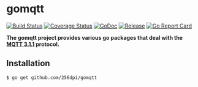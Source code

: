 # gomqtt

[![Build Status](https://travis-ci.org/256dpi/gomqtt.svg?branch=master)](https://travis-ci.org/256dpi/gomqtt)
[![Coverage Status](https://coveralls.io/repos/github/256dpi/gomqtt/badge.svg?branch=master)](https://coveralls.io/github/256dpi/gomqtt?branch=master)
[![GoDoc](https://godoc.org/github.com/256dpi/gomqtt?status.svg)](http://godoc.org/github.com/256dpi/gomqtt)
[![Release](https://img.shields.io/github/release/256dpi/gomqtt.svg)](https://github.com/256dpi/gomqtt/releases)
[![Go Report Card](https://goreportcard.com/badge/github.com/256dpi/gomqtt)](https://goreportcard.com/report/github.com/256dpi/gomqtt)

**The gomqtt project provides various go packages that deal with the [MQTT 3.1.1](http://docs.oasis-open.org/mqtt/mqtt/v3.1.1/) protocol.**

## Installation

```bash
$ go get github.com/256dpi/gomqtt
```

